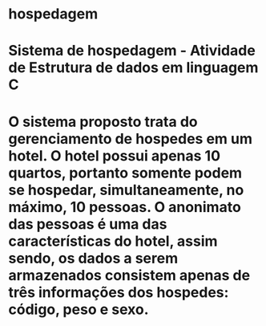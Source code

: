 # hospedagem
<h1>Sistema de hospedagem - Atividade de Estrutura de dados em linguagem  C<h1>
  O sistema proposto trata do gerenciamento de hospedes em um hotel. O hotel possui apenas 10 quartos, portanto somente podem se hospedar, simultaneamente, no máximo, 10 pessoas. O anonimato das pessoas é uma das características do hotel, assim sendo, os dados a serem armazenados consistem apenas de três informações dos hospedes: código, peso e sexo.
